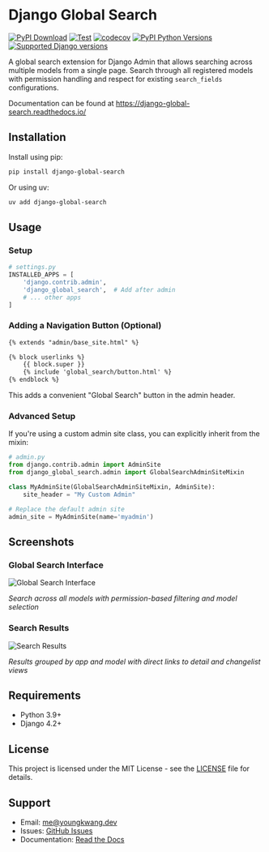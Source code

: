 # Django Global Search

[![PyPI Download](https://img.shields.io/pypi/v/django-global-search.svg)](https://pypi.python.org/pypi/django-global-search)
[![Test](https://github.com/2ykwang/django-global-search/actions/workflows/test.yml/badge.svg?branch=main)](https://github.com/2ykwang/django-global-search/actions/workflows/test.yml)
[![codecov](https://codecov.io/gh/2ykwang/django-global-search/branch/main/graph/badge.svg?token=0YSa3UCGaU)](https://codecov.io/gh/2ykwang/django-global-search)
[![PyPI Python Versions](https://img.shields.io/pypi/pyversions/django-global-search.svg)](https://pypi.python.org/pypi/django-global-search)
[![Supported Django versions](https://img.shields.io/pypi/djversions/django-global-search.svg)](https://pypi.python.org/pypi/django-global-search)


A global search extension for Django Admin that allows searching across multiple models from a single page. Search through all registered models with permission handling and respect for existing `search_fields` configurations.

Documentation can be found at https://django-global-search.readthedocs.io/

## Installation

Install using pip:

```bash
pip install django-global-search
```

Or using uv:

```bash
uv add django-global-search
```

## Usage

### Setup

```python
# settings.py
INSTALLED_APPS = [
    'django.contrib.admin',
    'django_global_search',  # Add after admin
    # ... other apps
]
```

### Adding a Navigation Button (Optional)

```html
{% extends "admin/base_site.html" %}

{% block userlinks %}
    {{ block.super }}
    {% include 'global_search/button.html' %}
{% endblock %}
```

This adds a convenient "Global Search" button in the admin header.

### Advanced Setup

If you're using a custom admin site class, you can explicitly inherit from the mixin:

```python
# admin.py
from django.contrib.admin import AdminSite
from django_global_search.admin import GlobalSearchAdminSiteMixin

class MyAdminSite(GlobalSearchAdminSiteMixin, AdminSite):
    site_header = "My Custom Admin"

# Replace the default admin site
admin_site = MyAdminSite(name='myadmin')
```

## Screenshots

### Global Search Interface
![Global Search Interface](./docs/media/admin_search_page.png)

*Search across all models with permission-based filtering and model selection*

### Search Results
![Search Results](./docs/media/admin_search_result_page.png)

*Results grouped by app and model with direct links to detail and changelist views*

## Requirements

- Python 3.9+
- Django 4.2+

## License

This project is licensed under the MIT License - see the [LICENSE](LICENSE) file for details.

## Support

- Email: me@youngkwang.dev
- Issues: [GitHub Issues](https://github.com/2ykwang/django-global-search/issues)
- Documentation: [Read the Docs](https://django-global-search.readthedocs.io/)
